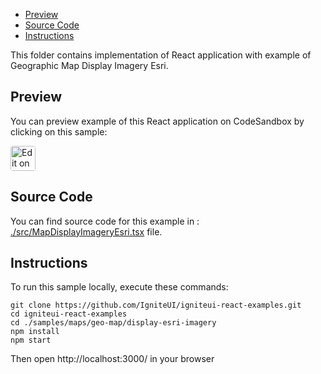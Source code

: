 <!-- NOTE: do not change this file because it will be auto re-generated from template file: -->
<!-- https://github.com/IgniteUI/igniteui-react-examples/tree/master/templates/sample/ReadMe.md -->

<!-- ## Table of Contents -->
- [Preview](#Preview)
- [Source Code](#Source-Code)
- [Instructions](#Instructions)

This folder contains implementation of React application with example of Geographic Map Display Imagery Esri.
<!-- in the Geographic Map component -->
<!-- [Geographic Map](https://infragistics.com/Reactsite/components/geo-map.html) -->

## Preview

You can preview example of this React application on CodeSandbox by clicking on this sample:

<html lang="en" xmlns="http://www.w3.org/1999/xhtml">
    <body>
        <a target="_blank" href="https://codesandbox.io/s/github/IgniteUI/igniteui-react-examples/tree/master/samples/maps/geo-map/display-esri-imagery?fontsize=14&hidenavigation=1&theme=dark&view=preview&file=/src/MapDisplayImageryEsri.tsx" rel="noopener noreferrer">
            <img height="40px" style="border-radius: 0.25rem" alt="Edit on CodeSandbox" src="https://static.infragistics.com/xplatform/images/sandbox/code.png"/>
        </a>
        <!-- <a target="_blank"
href="https://codesandbox.io/s/github/IgniteUI/igniteui-react-examples/tree/master/samples/maps/geo-map/binding-csv-points?fontsize=14&hidenavigation=1&theme=dark&view=preview">
            <img alt="Edit Sample" src="https://codesandbox.io/static/img/play-codesandbox.svg"/>
        </a> -->
        <!-- <a target="_blank" style="margin-left: 0.5rem"
href="https://codesandbox.io/embed/github/IgniteUI/igniteui-react-examples/tree/master/samples/maps/geo-map/display-esri-imagery?fontsize=14&hidenavigation=1&theme=dark&view=preview&file=/src/MapDisplayImageryEsri.tsx">
            <img height="40px" style="border-radius: 5px" alt="View on CodeSandbox" src="https://static.infragistics.com/xplatform/images/sandbox/view.png"/>
        </a> -->
        <!-- <a target="_blank"
href="https://codesandbox.io/embed/github/IgniteUI/igniteui-react-examples/tree/master/samples/maps/geo-map/binding-csv-points?fontsize=14&hidenavigation=1&theme=dark&view=preview">
            <img alt="View on CodeSandbox" src="https://static.infragistics.com/xplatform/images/sandbox/view.png"/>
        </a>
https://codesandbox.io/embed/react-treemap-overview-rtb45
https://codesandbox.io/static/img/play-codesandbox.svg
https://codesandbox.io/embed/react-treemap-overview-rtb45?view=browser -->
    </body>
</html>

<!-- ## Sample Preview -->

<!-- <iframe
  src="https://codesandbox.io/embed/github/IgniteUI/igniteui-react-examples/tree/master/samples/maps/geo-map/display-esri-imagery?fontsize=14&hidenavigation=1&theme=dark&view=preview&file=/src/MapDisplayImageryEsri.tsx"
  style="width:100%; height:400px; border:0; border-radius: 4px; overflow:hidden;"
  allow="accelerometer; ambient-light-sensor; camera; encrypted-media; geolocation; gyroscope; hid; microphone; midi; payment; usb; vr"
  sandbox="allow-forms allow-modals allow-popups allow-presentation allow-same-origin allow-scripts"
></iframe> -->

## Source Code

You can find source code for this example in :
[./src/MapDisplayImageryEsri.tsx](./src/MapDisplayImageryEsri.tsx) file.

<!-- The following section provides source code from:
`./src/MapDisplayImageryEsri.tsx` file: -->

<!-- ```tsx
import * as React from 'react';
import { MapUtils, MapRegion } from './MapUtils';
import { EsriUtility, EsriStyle } from './EsriUtility';
import { IgrArcGISOnlineMapImagery } from 'igniteui-react-maps';
import { IgrGeographicMapModule } from 'igniteui-react-maps';
import { IgrGeographicMap } from 'igniteui-react-maps';
import { IgrDataChartInteractivityModule } from 'igniteui-react-charts';

IgrGeographicMapModule.register();
IgrDataChartInteractivityModule.register();

export default class MapDisplayImageryEsri extends React.Component<any, any> {

    constructor(props: any) {
        super(props);

        this.onEsriMapStreet = this.onEsriMapStreet.bind(this);
        this.onEsriMapOceans = this.onEsriMapOceans.bind(this);
        this.onEsriMapNational = this.onEsriMapNational.bind(this);
        this.onEsriMapTopographic = this.onEsriMapTopographic.bind(this);
    }

    public render() {
        return (
            <div className="igContainer" >
                <div className="igContainer-horizontal">
                    <IgrGeographicMap
                        ref={this.onEsriMapStreet}
                        width="100%" height="100%" zoomable="true"/>
                    <IgrGeographicMap
                        ref={this.onEsriMapTopographic}
                        width="100%" height="100%" zoomable="true"/>
                </div>
                <div className="igContainer-horizontal">
                    <IgrGeographicMap
                        ref={this.onEsriMapOceans}
                        width="100%" height="100%" zoomable="true"/>
                    <IgrGeographicMap
                        ref={this.onEsriMapNational}
                        width="100%" height="100%" zoomable="true"/>
                </div>

                <div className="igOverlay-bottom-right">Imagery Tiles: @ESRI/ArcGIS</div>
            </div>
        );
    }

    public onEsriMapStreet(geoMap: IgrGeographicMap) {
        const tileSource = new IgrArcGISOnlineMapImagery();
        tileSource.mapServerUri = EsriUtility.getUri(EsriStyle.WorldStreetMap);
        geoMap.backgroundContent = tileSource;

        MapUtils.navigateTo(geoMap, MapRegion.Caribbean);
    }

    public onEsriMapOceans(geoMap: IgrGeographicMap) {
        const tileSource = new IgrArcGISOnlineMapImagery();
        tileSource.mapServerUri = EsriUtility.getUri(EsriStyle.WorldOceansMap);
        // or
        // tileSource.mapServerUri = "https://services.arcgisonline.com/ArcGIS/rest/services/Ocean_Basemap/MapServer";
        geoMap.backgroundContent = tileSource;

        MapUtils.navigateTo(geoMap, MapRegion.Caribbean);
    }

    public onEsriMapTopographic(geoMap: IgrGeographicMap) {
        const tileSource = new IgrArcGISOnlineMapImagery();
        tileSource.mapServerUri = EsriUtility.getUri(EsriStyle.WorldTopographicMap);
        geoMap.backgroundContent = tileSource;

        MapUtils.navigateTo(geoMap, MapRegion.Caribbean);
    }

    public onEsriMapNational(geoMap: IgrGeographicMap) {
        const tileSource = new IgrArcGISOnlineMapImagery();
        tileSource.mapServerUri = EsriUtility.getUri(EsriStyle.WorldNationalGeoMap);
        geoMap.backgroundContent = tileSource;

        MapUtils.navigateTo(geoMap, MapRegion.Caribbean);
    }
}

``` -->

## Instructions
To run this sample locally, execute these commands:

```
git clone https://github.com/IgniteUI/igniteui-react-examples.git
cd igniteui-react-examples
cd ./samples/maps/geo-map/display-esri-imagery
npm install
npm start

```

Then open http://localhost:3000/ in your browser

